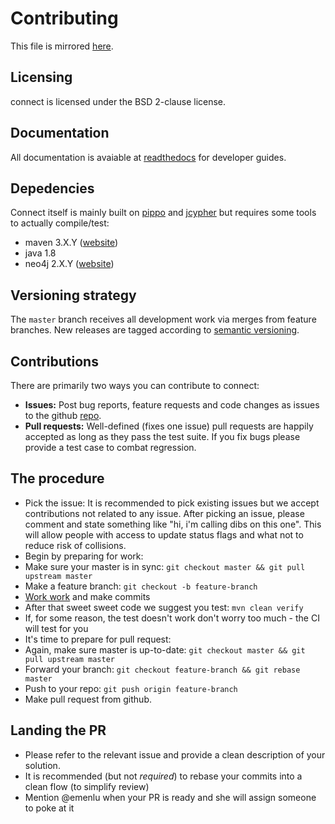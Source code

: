 Contributing
============

This file is mirrored [here](https://raw.githubusercontent.com/emenlu/connect/master/CONTRIBUTING.md).


Licensing
---------
connect is licensed under the BSD 2-clause license.

Documentation
-------------
All documentation is avaiable at [readthedocs](https://serp-connect.rtfd.io) for developer guides.

Depedencies
-----------
Connect itself is mainly built on [pippo](https://pippo.ro) and [jcypher](https://github.com/Wolfgang-Schuetzelhofer/jcypher/wiki) but requires some tools to actually compile/test:

 - maven 3.X.Y ([website](https://maven.apache.org/index.html))
 - java 1.8
 - neo4j 2.X.Y ([website](https://neo4j.com/download/other-releases/))

Versioning strategy
-------------------
The `master` branch receives all development work via merges from feature branches.
New releases are tagged according to [semantic versioning](http://semver.org/). 

Contributions
-------------
There are primarily two ways you can contribute to connect:
 - **Issues:** Post bug reports, feature requests and code changes as issues to the github [repo](https://github.com/emenlu/connect/issues/).
 - **Pull requests:** Well-defined (fixes one issue) pull requests are happily accepted as long as they pass the test suite. If you fix bugs please provide a test case to combat regression.   

The procedure
-------------
 - Pick the issue: It is recommended to pick existing issues but we accept contributions not related to any issue. After picking an issue, please comment and state something like "hi, i'm calling dibs on this one". This will allow people with access to update status flags and what not to reduce risk of collisions.
 - Begin by preparing for work:
  - Make sure your master is in sync: `git checkout master && git pull upstream master` 
  - Make a feature branch: `git checkout -b feature-branch`
  - [Work work](https://www.myinstants.com/instant/warcraft-peon-work-work/) and make commits
  - After that sweet sweet code we suggest you test: `mvn clean verify`
   - If, for some reason, the test doesn't work don't worry too much - the CI will test for you 
 - It's time to prepare for pull request:
  - Again, make sure master is up-to-date: `git checkout master && git pull upstream master` 
  - Forward your branch: `git checkout feature-branch && git rebase master`
 - Push to your repo: `git push origin feature-branch`
 - Make pull request from github.

Landing the PR
--------------
 - Please refer to the relevant issue and provide a clean description of your solution.
 - It is recommended (but not *required*) to rebase your commits into a clean flow (to simplify review)
 - Mention @emenlu when your PR is ready and she will assign someone to poke at it 

